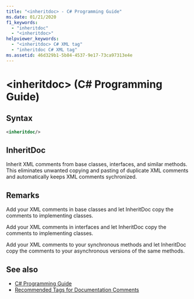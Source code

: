 ```yaml
---
title: "<inheritdoc> - C# Programming Guide"
ms.date: 01/21/2020
f1_keywords: 
  - "inheritdoc"
  - "<inheritdoc>"
helpviewer_keywords: 
  - "<inheritdoc> C# XML tag"
  - "inheritdoc C# XML tag"
ms.assetid: 46d329b1-5b84-4537-9e17-73ca97313e4e
---
```

# \<inheritdoc> (C# Programming Guide)

## Syntax  
  
```xml  
<inheritdoc/> 
```  
  
## InheritDoc

Inherit XML comments from base classes, interfaces, and similar methods. This eliminates unwanted copying and pasting of duplicate XML comments and automatically keeps XML comments sychronized. 
  
## Remarks

Add your XML comments in base classes and let InheritDoc copy the comments to implementing classes.

Add your XML comments in interfaces and let InheritDoc copy the comments to implementing classes.

Add your XML comments to your synchronous methods and let InheritDoc copy the comments to your asynchronous versions of the same methods.  
  
## See also

- [C# Programming Guide](../index.md)
- [Recommended Tags for Documentation Comments](./recommended-tags-for-documentation-comments.md)
